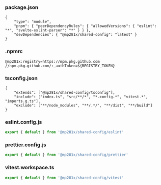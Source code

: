 ### package.json

```jsonc
{
	"type": "module",
	"pnpm": { "peerDependencyRules": { "allowedVersions": { "eslint": "*", "svelte-eslint-parser": "*" } } },
	"devDependencies": { "@mp281x/shared-config": "latest" }
}
```

### .npmrc

```.npmrc
@mp281x:registry=https://npm.pkg.github.com
//npm.pkg.github.com/:_authToken=${REGISTRY_TOKEN}
```

### tsconfig.json

```jsonc
{
	"extends": ["@mp281x/shared-config/tsconfig"],
	"include": ["index.ts", "src/**/*", "*.config.*", "vitest.*", "imports.g.ts"],
	"exclude": ["**/node_modules", "**/.*/", "**/dist", "**/build"]
}
```

### eslint.config.js

```js
export { default } from '@mp281x/shared-config/eslint'
```

### prettier.config.js

```js
export { default } from '@mp281x/shared-config/prettier'
```

### vitest.workspace.ts

```js
export { default } from '@mp281x/shared-config/vitest'
```
